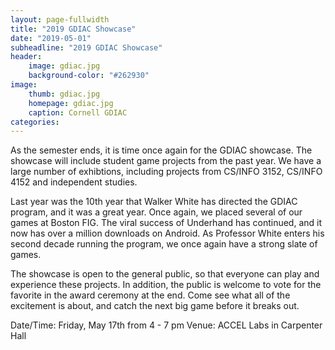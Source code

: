 ```yaml
---
layout: page-fullwidth
title: "2019 GDIAC Showcase"
date: "2019-05-01"
subheadline: "2019 GDIAC Showcase"
header:
    image: gdiac.jpg
    background-color: "#262930"
image:
    thumb: gdiac.jpg
    homepage: gdiac.jpg
    caption: Cornell GDIAC
categories:
---
```

As the semester ends, it is time once again for the GDIAC showcase. The showcase will include student game projects from the past year. We have a large number of exhibtions, including projects from CS/INFO 3152, CS/INFO 4152 and independent studies.

Last year was the 10th year that Walker White has directed the GDIAC program, and it was a great year. Once again, we placed several of our games at Boston FIG. The viral success of Underhand has continued, and it now has over a million downloads on Android. As Professor White enters his second decade running the program, we once again have a strong slate of games.

The showcase is open to the general public, so that everyone can play and experience these projects. In addition, the public is welcome to vote for the favorite in the award ceremony at the end. Come see what all of the excitement is about, and catch the next big game before it breaks out.

Date/Time: Friday, May 17th from 4 - 7 pm
Venue: ACCEL Labs in Carpenter Hall

<!--more-->









